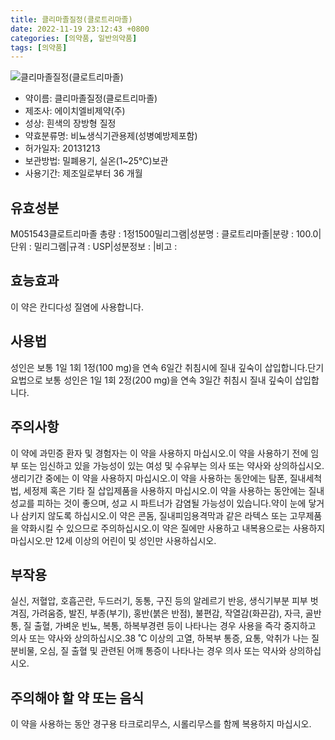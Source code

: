 ```yaml
---
title: 클리마졸질정(클로트리마졸)
date: 2022-11-19 23:12:43 +0800
categories: [의약품, 일반의약품]
tags: [의약품]
---
```

![클리마졸질정(클로트리마졸)](https://nedrug.mfds.go.kr/pbp/cmn/itemImageDownload/147426812405600068)

- 약이름: 클리마졸질정(클로트리마졸)
- 제조사: 에이치엘비제약(주)
- 성상: 흰색의 장방형 질정
- 약효분류명: 비뇨생식기관용제(성병예방제포함)
- 허가일자: 20131213
- 보관방법: 밀폐용기, 실온(1~25℃)보관
- 사용기간: 제조일로부터 36 개월
## 유효성분
M051543클로트리마졸
총량 : 1정1500밀리그램|성분명 : 클로트리마졸|분량 : 100.0|단위 : 밀리그램|규격 : USP|성분정보 : |비고 :
## 효능효과
이 약은 칸디다성 질염에 사용합니다.
## 사용법
성인은 보통 1일 1회 1정(100 mg)을 연속 6일간 취침시에 질내 깊숙이 삽입합니다.단기요법으로 보통 성인은 1일 1회 2정(200 mg)을 연속 3일간 취침시 질내 깊숙이 삽입합니다.
## 주의사항
이 약에 과민증 환자 및 경험자는 이 약을 사용하지 마십시오.이 약을 사용하기 전에 임부 또는 임신하고 있을 가능성이 있는 여성 및 수유부는 의사 또는 약사와 상의하십시오.생리기간 중에는 이 약을 사용하지 마십시오.이 약을 사용하는 동안에는 탐폰, 질내세척법, 세정제 혹은 기타 질 삽입제품을 사용하지 마십시오.이 약을 사용하는 동안에는 질내 성교를 피하는 것이 좋으며, 성교 시 파트너가 감염될 가능성이 있습니다.약이 눈에 닿거나 삼키지 않도록 하십시오.이 약은 콘돔, 질내피임용격막과 같은 라텍스 또는 고무제품을 약화시킬 수 있으므로 주의하십시오.이 약은 질에만 사용하고 내복용으로는 사용하지 마십시오.만 12세 이상의 어린이 및 성인만 사용하십시오.
## 부작용
실신, 저혈압, 호흡곤란, 두드러기, 동통, 구진 등의 알레르기 반응, 생식기부분 피부 벗겨짐, 가려움증, 발진, 부종(부기), 홍반(붉은 반점), 불편감, 작열감(화끈감), 자극, 골반통, 질 출혈, 가벼운 빈뇨, 복통, 하복부경련 등이 나타나는 경우 사용을 즉각 중지하고 의사 또는 약사와 상의하십시오.38 ˚C 이상의 고열, 하복부 통증, 요통, 악취가 나는 질분비물, 오심, 질 출혈 및 관련된 어깨 통증이 나타나는 경우 의사 또는 약사와 상의하십시오.
## 주의해야 할 약 또는 음식
이 약을 사용하는 동안 경구용 타크로리무스, 시롤리무스를 함께 복용하지 마십시오.
